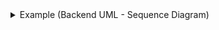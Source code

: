
</details>

<details>
<summary>Example (Backend UML - Sequence Diagram)</summary>

### Backend UML Diagram (Mermaid)

```mermaid
sequenceDiagram
    participant User
    participant Frontend
    participant Backend
    participant HuggingFace
    participant SQLite

    User->>Frontend: Enter Query
    Frontend->>Backend: POST /api/query
    Backend->>HuggingFace: Send prompt to LLM
    HuggingFace-->>Backend: Return filter JSON
    Backend->>Frontend: Return filter
    Frontend->>Frontend: Highlight buildings

    User->>Frontend: Click Save
    Frontend->>Backend: POST /api/save_project
    Backend->>SQLite: Insert user & filter
    SQLite-->>Backend: Success
    Backend-->>Frontend: Confirm saved
